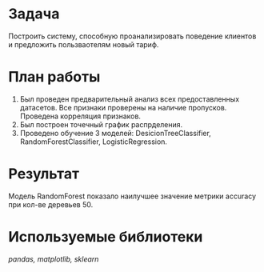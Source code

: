 # Задача<br>
Построить систему, способную проанализировать поведение клиентов и предложить пользваотелям новый тариф.

# План работы<br>
1. Был проведен предварительный анализ всех предоставленных датасетов. Все признаки проверены на наличие пропусков. Проведена корреляция признаков.
2. Был построен точечный график распрделения.
3. Проведено обучение 3 моделей: DesicionTreeClassifier, RandomForestClassifier, LogisticRegression.

# Результат<br>
Модель RandomForest показало наилучшее значение метрики accuracy при кол-ве деревьев 50.

# Используемые библиотеки<br>
*pandas, matplotlib, sklearn*
